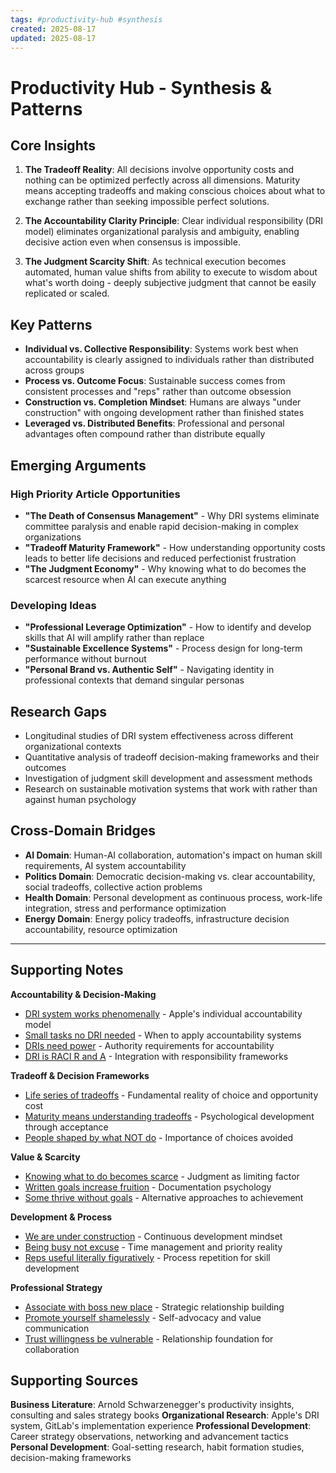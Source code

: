 ```yaml
---
tags: #productivity-hub #synthesis
created: 2025-08-17
updated: 2025-08-17
---
```


# Productivity Hub - Synthesis & Patterns

## Core Insights

1. **The Tradeoff Reality**: All decisions involve opportunity costs and nothing can be optimized perfectly across all dimensions. Maturity means accepting tradeoffs and making conscious choices about what to exchange rather than seeking impossible perfect solutions.

2. **The Accountability Clarity Principle**: Clear individual responsibility (DRI model) eliminates organizational paralysis and ambiguity, enabling decisive action even when consensus is impossible.

3. **The Judgment Scarcity Shift**: As technical execution becomes automated, human value shifts from ability to execute to wisdom about what's worth doing - deeply subjective judgment that cannot be easily replicated or scaled.

## Key Patterns

- **Individual vs. Collective Responsibility**: Systems work best when accountability is clearly assigned to individuals rather than distributed across groups
- **Process vs. Outcome Focus**: Sustainable success comes from consistent processes and "reps" rather than outcome obsession
- **Construction vs. Completion Mindset**: Humans are always "under construction" with ongoing development rather than finished states
- **Leveraged vs. Distributed Benefits**: Professional and personal advantages often compound rather than distribute equally

## Emerging Arguments

### High Priority Article Opportunities

- **"The Death of Consensus Management"** - Why DRI systems eliminate committee paralysis and enable rapid decision-making in complex organizations
- **"Tradeoff Maturity Framework"** - How understanding opportunity costs leads to better life decisions and reduced perfectionist frustration
- **"The Judgment Economy"** - Why knowing what to do becomes the scarcest resource when AI can execute anything

### Developing Ideas

- **"Professional Leverage Optimization"** - How to identify and develop skills that AI will amplify rather than replace
- **"Sustainable Excellence Systems"** - Process design for long-term performance without burnout
- **"Personal Brand vs. Authentic Self"** - Navigating identity in professional contexts that demand singular personas

## Research Gaps

- Longitudinal studies of DRI system effectiveness across different organizational contexts
- Quantitative analysis of tradeoff decision-making frameworks and their outcomes
- Investigation of judgment skill development and assessment methods
- Research on sustainable motivation systems that work with rather than against human psychology

## Cross-Domain Bridges

- **AI Domain**: Human-AI collaboration, automation's impact on human skill requirements, AI system accountability
- **Politics Domain**: Democratic decision-making vs. clear accountability, social tradeoffs, collective action problems
- **Health Domain**: Personal development as continuous process, work-life integration, stress and performance optimization
- **Energy Domain**: Energy policy tradeoffs, infrastructure decision accountability, resource optimization

---

## Supporting Notes

**Accountability & Decision-Making**
- [DRI system works phenomenally](productivity-dri-system-works.md) - Apple's individual accountability model
- [Small tasks no DRI needed](productivity-small-tasks-no-dri.md) - When to apply accountability systems
- [DRIs need power](productivity-dris-need-power.md) - Authority requirements for accountability
- [DRI is RACI R and A](productivity-dri-raci-matrix.md) - Integration with responsibility frameworks

**Tradeoff & Decision Frameworks**
- [Life series of tradeoffs](productivity-life-tradeoffs.md) - Fundamental reality of choice and opportunity cost
- [Maturity means understanding tradeoffs](productivity-maturity-tradeoffs.md) - Psychological development through acceptance
- [People shaped by what NOT do](productivity-shaped-not-doing.md) - Importance of choices avoided

**Value & Scarcity**
- [Knowing what to do becomes scarce](productivity-knowing-what-to-do-scarce.md) - Judgment as limiting factor
- [Written goals increase fruition](productivity-written-goals-increase.md) - Documentation psychology
- [Some thrive without goals](productivity-thrive-without-goals.md) - Alternative approaches to achievement

**Development & Process**
- [We are under construction](productivity-always-under-construction.md) - Continuous development mindset
- [Being busy not excuse](productivity-busy-not-excuse.md) - Time management and priority reality
- [Reps useful literally figuratively](productivity-reps-both-ways.md) - Process repetition for skill development

**Professional Strategy**
- [Associate with boss new place](productivity-associate-boss.md) - Strategic relationship building
- [Promote yourself shamelessly](productivity-promote-shamelessly.md) - Self-advocacy and value communication
- [Trust willingness be vulnerable](productivity-trust-vulnerability.md) - Relationship foundation for collaboration

## Supporting Sources

**Business Literature**: Arnold Schwarzenegger's productivity insights, consulting and sales strategy books
**Organizational Research**: Apple's DRI system, GitLab's implementation experience
**Professional Development**: Career strategy observations, networking and advancement tactics
**Personal Development**: Goal-setting research, habit formation studies, decision-making frameworks